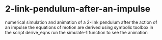 # 2-link-pendulum-after-an-impulse
numerical simulation and animation of a 2-link pendulum after the action of an impulse
the equations of motion are derived using symbolic toolbox in the script derive_eqns
run the simulate-1  function to see the animation
